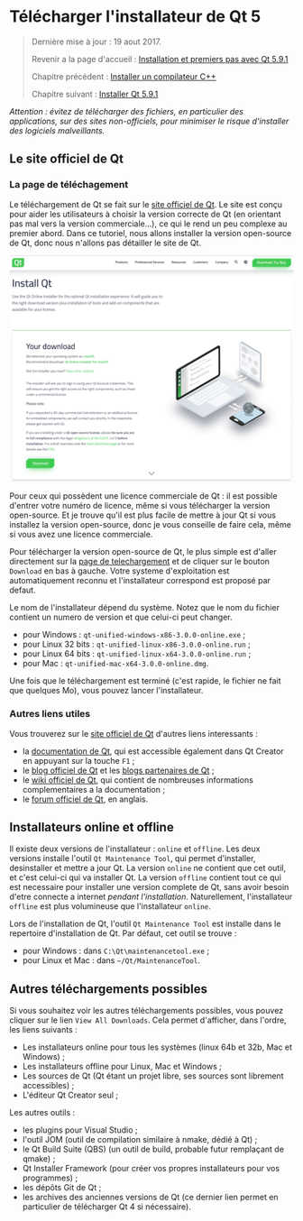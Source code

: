 
# Télécharger l'installateur de Qt 5

> Dernière mise à jour : 19 aout 2017.
>
> Revenir a la page d'accueil : [Installation et premiers pas avec Qt 5.9.1](index.md)
>
> Chapitre précédent : [Installer un compilateur C++](compiler.md)
>
> Chapitre suivant : [Installer Qt 5.9.1](install.md)

_Attention : évitez de télécharger des fichiers, en particulier des applications, sur des sites non-officiels, 
pour minimiser le risque d'installer des logiciels malveillants._

## Le site officiel de Qt

### La page de téléchagement 

Le téléchargement de Qt se fait sur le [site officiel de Qt](http://www.qt.io/). Le site est conçu pour aider
les utilisateurs à choisir la version correcte de Qt (en orientant pas mal vers la version commerciale...), 
ce qui le rend un peu complexe au premier abord. Dans ce tutoriel, nous allons installer la version
open-source de Qt, donc nous n'allons pas détailler le site de Qt.

![Page de téléchargement de Qt](images/download_01.png)

Pour ceux qui possèdent une licence commerciale de Qt : il est possible d'entrer votre numéro de licence, 
même si vous télécharger la version open-source. Et je trouve qu'il est plus facile de mettre à jour Qt si
vous installez la version open-source, donc je vous conseille de faire cela, même si vous avez une licence commerciale.

Pour télécharger la version open-source de Qt, le plus simple est d'aller directement 
sur la [page de telechargement](https://www.qt.io/download-qt-installer) et de cliquer sur le 
bouton `Download` en bas à gauche. Votre systeme d'exploitation est automatiquement reconnu et l'installateur
correspond est proposé par defaut.

Le nom de l'installateur dépend du système. Notez que le nom du fichier contient un numero de version et que 
celui-ci peut changer. 

- pour Windows : `qt-unified-windows-x86-3.0.0-online.exe` ;
- pour Linux 32 bits : `qt-unified-linux-x86-3.0.0-online.run` ;
- pour Linux 64 bits : `qt-unified-linux-x64-3.0.0-online.run` ;
- pour Mac : `qt-unified-mac-x64-3.0.0-online.dmg`.

Une fois que le téléchargement est terminé (c'est rapide, le fichier ne fait que quelques Mo), vous pouvez 
lancer l'installateur.

### Autres liens utiles

Vous trouverez sur le [site officiel de Qt](http://www.qt.io/) d'autres liens interessants :

- la [documentation de Qt](http://doc.qt.io/), qui est accessible également dans Qt Creator en appuyant sur 
la touche `F1` ;
- le [blog officiel de Qt](http://blog.qt.io/dev/) et les [blogs partenaires de Qt](http://planet.qt.io/) ;
- le [wiki officiel de Qt](http://wiki.qt.io/Main), qui contient de nombreuses informations complementaires a la documentation ;
- le [forum officiel de Qt](https://forum.qt.io/), en anglais.

## Installateurs online et offline

Il existe deux versions de l'installateur : `online` et `offline`. Les deux versions installe l'outil
`Qt Maintenance Tool`, qui permet d'installer, desinstaller et mettre a jour Qt. La version `online` ne
contient que cet outil, et c'est celui-ci qui va installer Qt. La version `offline` contient tout
ce qui est necessaire pour installer une version complete de Qt, sans avoir besoin d'etre connecte
a internet _pendant l'installation_. Naturellement, l'installateur `offline` est plus volumineuse que 
l'installateur `online`.

Lors de l'installation de Qt, l'outil `Qt Maintenance Tool` est installe dans le repertoire d'installation de Qt. 
Par défaut, cet outil se trouve :

- pour Windows : dans `C:\Qt\maintenancetool.exe` ;
- pour Linux et Mac : dans `~/Qt/MaintenanceTool`.

## Autres téléchargements possibles

Si vous souhaitez voir les autres téléchargements possibles, vous pouvez cliquer sur le lien `View All Downloads`. 
Cela permet d'afficher, dans l'ordre, les liens suivants :

- Les installateurs online pour tous les systèmes (linux 64b et 32b, Mac et Windows) ;
- Les installateurs offline pour Linux, Mac et Windows ;
- Les sources de Qt (Qt étant un projet libre, ses sources sont librement accessibles) ;
- L'éditeur Qt Creator seul ;

Les autres outils :

- les plugins pour Visual Studio ;
- l'outil JOM (outil de compilation similaire à nmake, dédié à Qt) ;
- le Qt Build Suite (QBS) (un outil de build, probable futur remplaçant de qmake) ;
- Qt Installer Framework (pour créer vos propres installateurs pour vos programmes) ;
- les dépôts Git de Qt ;
- les archives des anciennes versions de Qt (ce dernier lien permet en particulier de télécharger Qt 4 si nécessaire).
